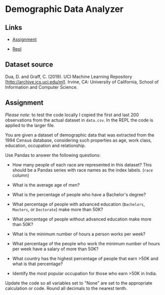 # Demographic Data Analyzer

## Links

- [Assignment](https://www.freecodecamp.org/learn/data-analysis-with-python/data-analysis-with-python-projects/demographic-data-analyzer)

- [Repl](https://replit.com/@borntofrappe/boilerplate-demographic-data-analyzer)

## Dataset source

Dua, D. and Graff, C. (2019). UCI Machine Learning Repository [http://archive.ics.uci.edu/ml]. Irvine, CA: University of California, School of Information and Computer Science.

## Assignment

_Please note:_ to test the code locally I copied the first and last 200 observations from the actual dataset in `data.csv`. In the REPL the code is applied to the larger file.

You are given a dataset of demographic data that was extracted from the 1994 Census database, considering such properties as age, work class, education, occupation and relationship.

Use Pandas to answer the following questions:

- How many people of each race are represented in this dataset? This should be a Pandas series with race names as the index labels. (`race` column)

- What is the average age of men?

- What is the percentage of people who have a Bachelor's degree?

- What percentage of people with advanced education (`Bachelors`, `Masters`, or `Doctorate`) make more than 50K?

- What percentage of people without advanced education make more than 50K?

- What is the minimum number of hours a person works per week?

- What percentage of the people who work the minimum number of hours per week have a salary of more than 50K?

- What country has the highest percentage of people that earn >50K and what is that percentage?

- Identify the most popular occupation for those who earn >50K in India.

Update the code so all variables set to "None" are set to the appropriate calculation or code. Round all decimals to the nearest tenth.
